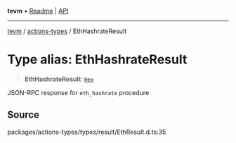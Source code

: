 **tevm** • [Readme](../../README.md) \| [API](../../modules.md)

***

[tevm](../../README.md) / [actions-types](../README.md) / EthHashrateResult

# Type alias: EthHashrateResult

> **EthHashrateResult**: [`Hex`](Hex.md)

JSON-RPC response for `eth_hashrate` procedure

## Source

packages/actions-types/types/result/EthResult.d.ts:35
